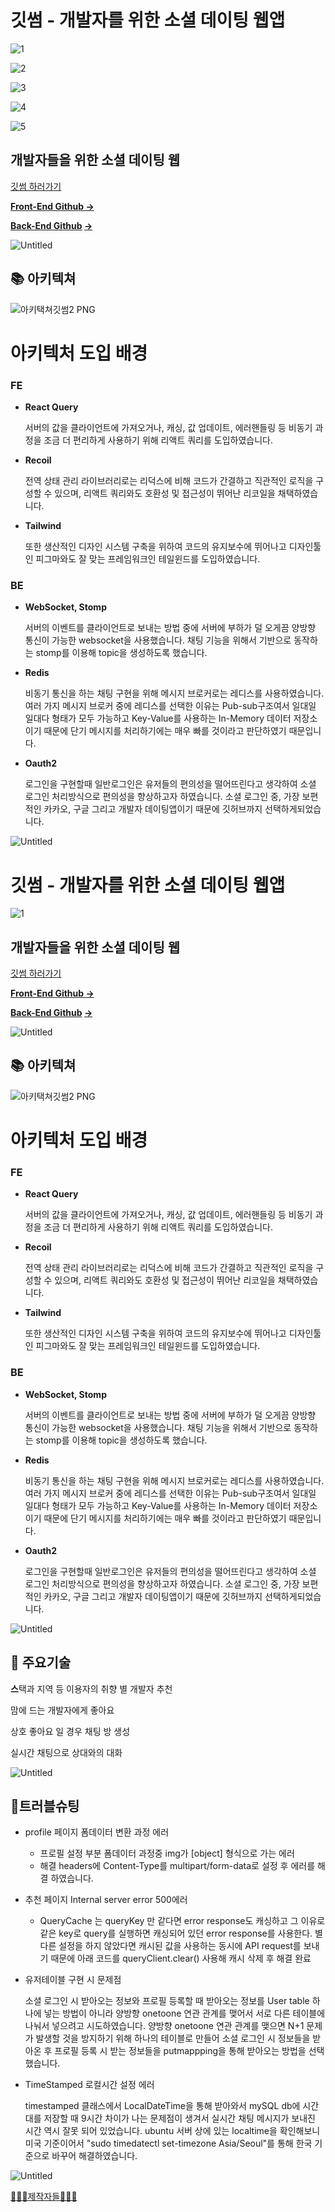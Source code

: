 # 깃썸 - 개발자를 위한 소셜 데이팅 웹앱<br>


![1](https://user-images.githubusercontent.com/110834052/217885730-dd289a50-7207-4a89-bfd5-f9f6bf34047f.png)

![2](https://user-images.githubusercontent.com/110834052/217886141-c7e8c1ed-2cc9-44ab-9d9f-0beff1091acc.png)

![3](https://user-images.githubusercontent.com/110834052/217886152-a73d1f18-0336-45f0-ba72-d9cad4eaafbe.png)

![4](https://user-images.githubusercontent.com/110834052/217886160-b36682c6-a2b1-4a3c-8475-ecb89c7f4a1f.png)

![5](https://user-images.githubusercontent.com/110834052/217886181-7d571d0e-6815-42d0-b25f-853f9cb5f88a.png)

## 개발자들을 위한 소셜 데이팅 웹

[깃썸 하러가기](https://main.d20iwpsyv6d6f7.amplifyapp.com/)

**[Front-End Github →](https://github.com/developer-dating/gitssum-FE)**

**[Back-End Github](https://github.com/developer-dating/gitssum-BE) [→](https://github.com/bokjiri/back-end)**

![Untitled](https://user-images.githubusercontent.com/110834052/217886345-3a8e1e6a-d3b7-47ec-8400-414d1e1bff70.png)


## 📚 아키텍쳐

![아키택쳐깃썸2 PNG](https://user-images.githubusercontent.com/110834052/217886501-8c32747e-704e-4fc0-9da7-299b8e33045d.png)



# 아키텍처 도입 배경

### FE

- **React Query**
    
    서버의 값을 클라이언트에 가져오거나, 캐싱, 값 업데이트, 에러핸들링 등 비동기 과정을 조금 더 편리하게 사용하기 위해 리액트 쿼리를 도입하였습니다.
    
- **Recoil**
    
    전역 상태 관리 라이브러리로는 리덕스에 비해 코드가 간결하고 직관적인 로직을 구성할 수 있으며, 리액트 쿼리와도 호환성 및 접근성이 뛰어난 리코일을 채택하였습니다.
    
- **Tailwind**
    
    또한 생산적인 디자인 시스템 구축을 위하여 코드의 유지보수에 뛰어나고 디자인툴인 피그마와도 잘 맞는 프레임워크인 테일윈드를 도입하였습니다.
    

### BE

- **WebSocket, Stomp**
    
    서버의 이벤트를 클라이언트로 보내는 방법 중에 서버에 부하가 덜 오게끔 양방향 통신이 가능한 websocket을 사용했습니다. 채팅 기능을 위해서 기반으로 동작하는 stomp를 이용해 topic을 생성하도록 했습니다.
    
- **Redis**
    
    비동기 통신을 하는 채팅 구현을 위해 메시지 브로커로는 레디스를 사용하였습니다. 여러 가지 메시지 브로커 중에 레디스를 선택한 이유는 Pub-sub구조여서 일대일 일대다 형태가 모두 가능하고 Key-Value를 사용하는 In-Memory 데이터 저장소이기 때문에 단기 메시지를 처리하기에는 매우 빠를 것이라고 판단하였기 때문입니다.
    
- **Oauth2**
    
    로그인을 구현할때 일반로그인은 유저들의 편의성을 떨어뜨린다고 생각하여 소셜 로그인 처리방식으로 편의성을 향상하고자 하였습니다.
    소셜 로그인 중, 가장 보편적인 카카오, 구글 그리고 개발자 데이팅앱이기 때문에 깃허브까지 선택하게되었습니다.

![Untitled](https://user-images.githubusercontent.com/110834052/217886569-9750dd90-74ce-4dc5-98c6-66f3fc2451bc.png)

# 깃썸 - 개발자를 위한 소셜 데이팅 웹앱<br>


![1](https://user-images.githubusercontent.com/110834052/217885730-dd289a50-7207-4a89-bfd5-f9f6bf34047f.png)


## 개발자들을 위한 소셜 데이팅 웹

[깃썸 하러가기](https://main.d20iwpsyv6d6f7.amplifyapp.com/)

**[Front-End Github →](https://github.com/developer-dating/gitssum-FE)**

**[Back-End Github](https://github.com/developer-dating/gitssum-BE) [→](https://github.com/bokjiri/back-end)**

![Untitled](https://user-images.githubusercontent.com/110834052/217886345-3a8e1e6a-d3b7-47ec-8400-414d1e1bff70.png)


## 📚 아키텍쳐

![아키택쳐깃썸2 PNG](https://user-images.githubusercontent.com/110834052/217886501-8c32747e-704e-4fc0-9da7-299b8e33045d.png)



# 아키텍처 도입 배경

### FE

- **React Query**
    
    서버의 값을 클라이언트에 가져오거나, 캐싱, 값 업데이트, 에러핸들링 등 비동기 과정을 조금 더 편리하게 사용하기 위해 리액트 쿼리를 도입하였습니다.
    
- **Recoil**
    
    전역 상태 관리 라이브러리로는 리덕스에 비해 코드가 간결하고 직관적인 로직을 구성할 수 있으며, 리액트 쿼리와도 호환성 및 접근성이 뛰어난 리코일을 채택하였습니다.
    
- **Tailwind**
    
    또한 생산적인 디자인 시스템 구축을 위하여 코드의 유지보수에 뛰어나고 디자인툴인 피그마와도 잘 맞는 프레임워크인 테일윈드를 도입하였습니다.
    

### BE

- **WebSocket, Stomp**
    
    서버의 이벤트를 클라이언트로 보내는 방법 중에 서버에 부하가 덜 오게끔 양방향 통신이 가능한 websocket을 사용했습니다. 채팅 기능을 위해서 기반으로 동작하는 stomp를 이용해 topic을 생성하도록 했습니다.
    
- **Redis**
    
    비동기 통신을 하는 채팅 구현을 위해 메시지 브로커로는 레디스를 사용하였습니다. 여러 가지 메시지 브로커 중에 레디스를 선택한 이유는 Pub-sub구조여서 일대일 일대다 형태가 모두 가능하고 Key-Value를 사용하는 In-Memory 데이터 저장소이기 때문에 단기 메시지를 처리하기에는 매우 빠를 것이라고 판단하였기 때문입니다.
    
- **Oauth2**
    
    로그인을 구현할때 일반로그인은 유저들의 편의성을 떨어뜨린다고 생각하여 소셜 로그인 처리방식으로 편의성을 향상하고자 하였습니다.
    소셜 로그인 중, 가장 보편적인 카카오, 구글 그리고 개발자 데이팅앱이기 때문에 깃허브까지 선택하게되었습니다.

![Untitled](https://user-images.githubusercontent.com/110834052/217886569-9750dd90-74ce-4dc5-98c6-66f3fc2451bc.png)

## 👋 주요기술

**스**택과 지역 등 이용자의 취향 별 개발자 추천

맘에 드는 개발자에게 좋아요

상호 좋아요 일 경우 채팅 방 생성

실시간 채팅으로 상대와의 대화

![Untitled](https://user-images.githubusercontent.com/110834052/217888697-966c5fa2-3366-436b-93a8-821e55a0ee8a.png)


## 💯트러블슈팅

- profile 페이지 폼데이터 변환 과정 에러
    - 프로필 설정 부분 폼데이터 과정중 img가 [object] 형식으로 가는 에러
    - 해결 headers에 Content-Type를 multipart/form-data로 설정 후 에러를 해결 하였습니다.
- 추천 페이지 Internal server error 500에러
    - QueryCache 는 queryKey 만 같다면 error response도 캐싱하고 그 이유로 같은 key로 query를 실행하면 캐싱되어 있던 error response를 사용한다. 별다른 설정을 하지 않았다면 캐시된 값을 사용하는 동시에 API request를 보내기 때문에 아래 코드를 queryClient.clear() 사용해 캐시 삭제 후 해결 완료
- 유저테이블 구현 시 문제점
    
    소셜 로그인 시 받아오는 정보와 프로필 등록할 때 받아오는 정보를 User table 하나에 넣는 방법이 아니라 양방향 onetoone 연관 관계를 맺어서 서로 다른 테이블에 나눠서 넣으려고 시도하였습니다.
    양방향 onetoone 연관 관계를 맺으면 N+1 문제가 발생할 것을 방지하기 위해 하나의 테이블로 만들어 소셜 로그인 시 정보들을 받아온 후 프로필 등록 시 받는 정보들을 putmappping을 통해 받아오는 방법을 선택했습니다.
    
- TimeStamped 로컬시간 설정 에러
    
    timestamped 클래스에서 LocalDateTime을 통해 받아와서 mySQL db에 시간대를 저장할 때 9시간 차이가 나는 문제점이 생겨서 실시간 채팅 메시지가 보내진 시간 역시 잘못 되어 있었습니다.
    ubuntu 서버 상에 있는 localtime을 확인해보니 미국 기준이어서 "sudo timedatectl set-timezone Asia/Seoul"를 통해 한국 기준으로 바꾸어 해결하였습니다.
    

![Untitled](https://user-images.githubusercontent.com/110834052/217888533-74e903b2-6eb8-4056-bf3f-c97b89daf46f.png)


[👩🏻‍💻제작자들🧑🏻‍💻](https://www.notion.so/55612a1e3fee471cb575b33fd59cb371)
